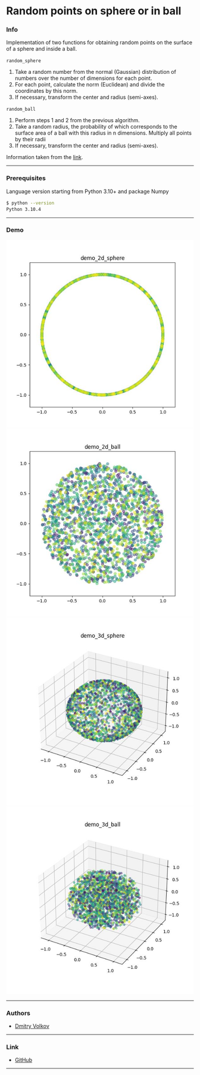 # Random points on sphere or in ball

### Info

Implementation of two functions for obtaining random points on the surface of a sphere and inside a ball.

```random_sphere```

1. Take a random number from the normal (Gaussian) distribution of numbers over the number of dimensions for each point.
2. For each point, calculate the norm (Euclidean) and divide the coordinates by this norm.
3. If necessary, transform the center and radius (semi-axes).

```random_ball```

1. Perform steps 1 and 2 from the previous algorithm.
2. Take a random radius, the probability of which corresponds to the surface area of a ball with this radius in n dimensions. Multiply all points by their radii
4. If necessary, transform the center and radius (semi-axes).

Information taken from the [link](https://translated.turbopages.org/proxy_u/en-ru.ru.589f3296-6552418d-58a6291e-74722d776562/https/stackoverflow.com/questions/54544971/how-to-generate-uniform-random-points-inside-d-dimension-ball-sphere).

---

### Prerequisites

Language version starting from Python 3.10+ and package Numpy


```bash
$ python --version
Python 3.10.4
```

---

### Demo

![2D Sphere](demo_2d_sphere.jpg)
![2D Ball](demo_2d_ball.jpg)
![3D Sphere](demo_3d_sphere.jpg)
![3D Ball](demo_3d_ball.jpg)

---

### Authors

* [Dmitry Volkov](https://github.com/d1mav0lk0v)

---

### Link

* [GitHub](https://github.com/d1mav0lk0v/random_hypersphere_hyperball)

---
